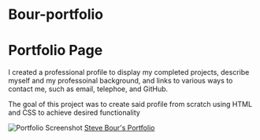 # Bour-portfolio
<h1>Portfolio Page</h1>

<p>I created a professional profile to display my completed projects, describe myself and my professoinal background, and links to various ways to contact me, such as email, telephoe, and GitHub.</p>
<p>The goal of this project was to create said profile from scratch using HTML and CSS to achieve desired functionality</p>

<img src="https://user-images.githubusercontent.com/91856770/145318106-c94ca102-e544-4a8c-bd29-16c9b8638cf5.PNG" alt="Portfolio Screenshot"/>
<a href="file:///C:/Users/bourp/Desktop/Bootcamp/Bour-portfolio/Index.html">Steve Bour's Portfolio</a>
